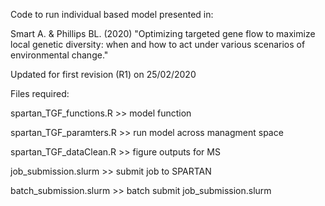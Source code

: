 Code to run individual based model presented in:

Smart A. & Phillips BL. (2020) "Optimizing targeted gene flow to maximize local genetic diversity: when and how to act under various scenarios of environmental change."

Updated for first revision (R1) on 25/02/2020

Files required:

spartan_TGF_functions.R >> model function

spartan_TGF_paramters.R >> run model across managment space

spartan_TGF_dataClean.R >> figure outputs for MS

job_submission.slurm    >> submit job to SPARTAN

batch_submission.slurm  >> batch submit job_submission.slurm 
